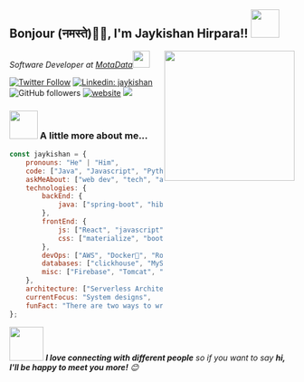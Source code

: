 



<h2>Bonjour (नमस्ते)🙏🏻, I'm Jaykishan Hirpara!! <img src="https://media.giphy.com/media/7B4RiJkWLlF8PtM9jB/giphy.gif" width="50"></h2>
<img align='right' src="https://media.giphy.com/media/IoP0PvbbSWGAM/giphy.gif" width="230">
<p><em>Software Developer at <a href="https://www.motadata.com/">MotaData</a><img src="https://media.giphy.com/media/MdXCq7ono60h4ueQZl/giphy.gif" width="30"> 
</em></p>

[![Twitter Follow](https://img.shields.io/twitter/follow/jaykishanss?label=Follow)](https://twitter.com/intent/follow?screen_name=jaykishanss)
[![Linkedin: jaykishan](https://img.shields.io/badge/-jaykishan-blue?style=flat-square&logo=Linkedin&logoColor=white&link=https://www.linkedin.com/in/jaykishanss23/)](https://www.linkedin.com/in/jaykishanss23/)
![GitHub followers](https://img.shields.io/github/followers/jaykishanstax?label=Follow&style=social)
[![website](https://img.shields.io/badge/Website-46a2f1.svg?&style=flat-square&logo=Google-Chrome&logoColor=white&link=https://jaykishanss23.me/)](https://jaykishanss23.me/)
![](https://visitor-badge.glitch.me/badge?page_id=jaykishanstax.jaykishanstax)


### <img src="https://media.giphy.com/media/VgCDAzcKvsR6OM0uWg/giphy.gif" width="50"> A little more about me...  

```javascript
const jaykishan = {
    pronouns: "He" | "Him",
    code: ["Java", "Javascript", "Python", "SQL", "PHP", "html"],
    askMeAbout: ["web dev", "tech", "app dev", "photography"],
    technologies: {
        backEnd: {
            java: ["spring-boot", "hibernate", "rest api", "vertx", "junit", "Struts"],
        },
        frontEnd: {
            js: ["React", "javascript"],
            css: ["materialize", "bootstrap"]
        },
        devOps: ["AWS", "Docker🐳", "Route53", "Nginx", "EC2"],
        databases: ["clickhouse", "MySql", "sqlite", "redis", "H2"],
        misc: ["Firebase", "Tomcat", "selenium", "open-cv", "Oauth", "ELK", "maven"]
    },
    architecture: ["Serverless Architecture", "Progressive web applications", "Single page applications"],
    currentFocus: "System designs",
    funFact: "There are two ways to write error-free programs; only the third one works"
};
```

<img src="https://media.giphy.com/media/LnQjpWaON8nhr21vNW/giphy.gif" width="60"> <em><b>I love connecting with different people</b> so if you want to say <b>hi, I'll be happy to meet you more!</b> 😊</em>






